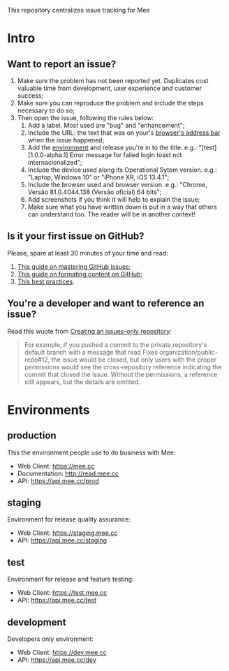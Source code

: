 This repository centralizes issue tracking for Mee

# Intro
## Want to report an issue?
1. Make sure the problem has not been reported yet. Duplicates cost valuable time from development, uxer experience and customer success;
1. Make sure you can reproduce the problem and include the steps necessary to do so;
1. Then open the issue, following the rules below:
    1. Add a label. Most used are "bug" and "enhancement";
    1. Include the URL: the text that was on your's [browser's address bar](https://en.wikipedia.org/wiki/Address_bar) when the issue happened;
    1. Add the [environment](#Environments) and release you're in to the title. e.g.: "[test][1.0.0-alpha.1] Error message for failed login toast not internacionalized";
    1. Include the device used along its Operational Sytem version. e.g.: "Laptop, Windows 10" or "iPhone XR, iOS 13.4.1";
    1. Include the browser used and browser version. e.g.: "Chrome, Versão 81.0.4044.138 (Versão oficial) 64 bits";
    1. Add screenshots if you think it will help to explain the issue;
    1. Make sure what you have written down is put in a way that others can understand too. The reader will be in another context!

## Is it your first issue on GitHub?
Please, spare at least 30 minutes of your time and read:

1. [This guide on mastering GitHub issues](https://guides.github.com/features/issues/);
1. [This guide on formating content on GitHub](https://github.com/adam-p/markdown-here/wiki/Markdown-Cheatsheet);
1. [This best practices](https://www.zenhub.com/blog/best-practices-for-github-issues/).

## You're a developer and want to reference an issue?
Read this wuote from [Creating an issues-only repository](https://help.github.com/en/github/creating-cloning-and-archiving-repositories/creating-an-issues-only-repository):
> For example, if you pushed a commit to the private repository's default branch with a message that read Fixes organization/public-repo#12, the issue would be closed, but only users with the proper permissions would see the cross-repository reference indicating the commit that closed the issue. Without the permissions, a reference still appears, but the details are omitted.


# Environments

## production
This the environment people use to do business with Mee:
- Web Client: https://mee.cc
- Documentation: http://read.mee.cc
- API: https://api.mee.cc/prod

## staging
Environment for release quality assurance:
- Web Client: https://staging.mee.cc
- API: https://api.mee.cc/staging

## test
Environment for release and feature testing:
- Web Client: https://test.mee.cc
- API: https://api.mee.cc/test

## development
Developers only environment:
- Web Client: https://dev.mee.cc
- API: https://api.mee.cc/dev

